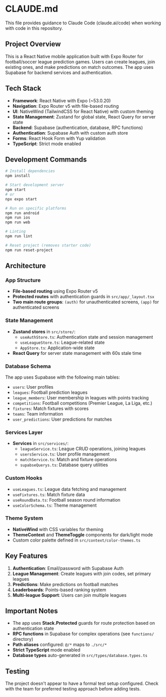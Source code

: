 # CLAUDE.md

This file provides guidance to Claude Code (claude.ai/code) when working with code in this repository.

## Project Overview

This is a React Native mobile application built with Expo Router for football/soccer league prediction games. Users can create leagues, join existing ones, and make predictions on match outcomes. The app uses Supabase for backend services and authentication.

## Tech Stack

- **Framework**: React Native with Expo (~53.0.20)
- **Navigation**: Expo Router v5 with file-based routing
- **UI**: NativeWind (TailwindCSS for React Native) with custom theming
- **State Management**: Zustand for global state, React Query for server state
- **Backend**: Supabase (authentication, database, RPC functions)
- **Authentication**: Supabase Auth with custom auth store
- **Forms**: React Hook Form with Yup validation
- **TypeScript**: Strict mode enabled

## Development Commands

```bash
# Install dependencies
npm install

# Start development server
npm start
# or
npx expo start

# Run on specific platforms
npm run android
npm run ios
npm run web

# Linting
npm run lint

# Reset project (removes starter code)
npm run reset-project
```

## Architecture

### App Structure
- **File-based routing** using Expo Router v5
- **Protected routes** with authentication guards in `src/app/_layout.tsx`
- **Two main route groups**: `(auth)` for unauthenticated screens, `(app)` for authenticated screens

### State Management
- **Zustand stores** in `src/store/`:
  - `useAuthStore.ts`: Authentication state and session management
  - `useLeagueStore.ts`: League-related state
  - `AppStore.ts`: Application-wide state
- **React Query** for server state management with 60s stale time

### Database Schema
The app uses Supabase with the following main tables:
- `users`: User profiles
- `leagues`: Football prediction leagues
- `league_members`: User membership in leagues with points tracking
- `competitions`: Football competitions (Premier League, La Liga, etc.)
- `fixtures`: Match fixtures with scores
- `teams`: Team information
- `user_predictions`: User predictions for matches

### Services Layer
- **Services** in `src/services/`:
  - `leagueService.ts`: League CRUD operations, joining leagues
  - `usersService.ts`: User profile management
  - `matchService.ts`: Match and fixture operations
  - `supabseQuerys.ts`: Database query utilities

### Custom Hooks
- `useLeagues.ts`: League data fetching and management
- `useFixtures.ts`: Match fixture data
- `useRoundData.ts`: Football season round information
- `useColorSchema.ts`: Theme management

### Theme System
- **NativeWind** with CSS variables for theming
- **ThemeContext** and **ThemeToggle** components for dark/light mode
- Custom color palette defined in `src/context/color-themes.ts`

## Key Features

1. **Authentication**: Email/password with Supabase Auth
2. **League Management**: Create leagues with join codes, set primary leagues
3. **Predictions**: Make predictions on football matches
4. **Leaderboards**: Points-based ranking system
5. **Multi-league Support**: Users can join multiple leagues

## Important Notes

- The app uses **Stack.Protected** guards for route protection based on authentication state
- **RPC functions** in Supabase for complex operations (see `functions/` directory)
- **Path aliases** configured: `@/*` maps to `./src/*`
- **Strict TypeScript** mode enabled
- **Database types** auto-generated in `src/types/database.types.ts`

## Testing

The project doesn't appear to have a formal test setup configured. Check with the team for preferred testing approach before adding tests.